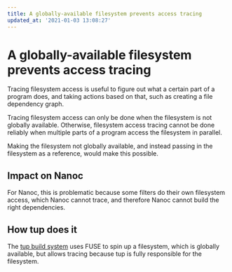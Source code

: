 ```yaml
---
title: A globally-available filesystem prevents access tracing
updated_at: '2021-01-03 13:08:27'
---
```


# A globally-available filesystem prevents access tracing
Tracing filesystem access is useful to figure out what a certain part of a program does, and taking actions based on that, such as creating a file dependency graph.

Tracing filesystem access can only be done when the filesystem is not globally available. Otherwise, filesystem access tracing cannot be done reliably when multiple parts of a program access the filesystem in parallel.

Making the filesystem not globally available, and instead passing in the filesystem as a reference, would make this possible.

## Impact on Nanoc
For Nanoc, this is problematic because some filters do their own filesystem access, which Nanoc cannot trace, and therefore Nanoc cannot build the right dependencies.

## How tup does it
The [tup build system](http://gittup.org/tup/) uses FUSE to spin up a filesystem, which is globally available, but allows tracing because tup is fully responsible for the filesystem.